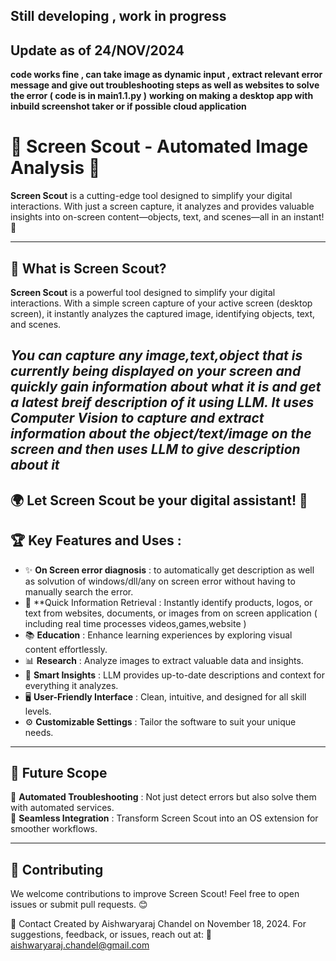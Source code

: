 
## Still developing , work in progress ##
## Update as of 24/NOV/2024
**code works fine , can take image as dynamic input , extract relevant error message and give out troubleshooting steps as well as websites to solve the error ( code is in main1.1.py )**
**working on making a desktop app with inbuild screenshot taker or if possible cloud application**

# 🌟 Screen Scout - Automated Image Analysis 🌟

**Screen Scout** is a cutting-edge tool designed to simplify your digital interactions. With just a screen capture, it analyzes and provides valuable insights into on-screen content—objects, text, and scenes—all in an instant! 🚀

---

## 🎯 What is Screen Scout?

**Screen Scout** is a powerful tool designed to simplify your digital interactions. With a simple screen capture of your active screen (desktop screen), it instantly analyzes the captured image, identifying objects, text, and scenes.

***You can capture any image,text,object that is currently being displayed on your screen and quickly gain information about what it is and get a latest breif description of it using LLM. It uses Computer Vision to capture and extract information about the object/text/image on the screen and then uses LLM to give description about it***
---
## 🌍 Let Screen Scout be your digital assistant! 🎉

## 🏆 Key Features and Uses : 

- ✨ **On Screen error diagnosis** : to automatically get description as well as solvution of windows/dll/any on screen error without having to manually search the error.  
- 🤖 **Quick Information Retrieval : Instantly identify products, logos, or text from websites, documents, or images from on screen application ( including real time processes videos,games,website )
- 📚 **Education** : Enhance learning experiences by exploring visual content effortlessly.  
- 📊 **Research** : Analyze images to extract valuable data and insights.  
- 🧠 **Smart Insights** : LLM provides up-to-date descriptions and context for everything it analyzes.  
- 🖥️ **User-Friendly Interface** : Clean, intuitive, and designed for all skill levels.  
- ⚙️ **Customizable Settings** : Tailor the software to suit your unique needs.

---
## 🚀 Future Scope

🔧 **Automated Troubleshooting** : Not just detect errors but also solve them with automated services.  
🔗 **Seamless Integration** : Transform Screen Scout into an OS extension for smoother workflows.  

---
## 🤝 Contributing
We welcome contributions to improve Screen Scout! Feel free to open issues or submit pull requests. 😊

📩 Contact
Created by Aishwaryaraj Chandel on November 18, 2024.
For suggestions, feedback, or issues, reach out at:
📧 aishwaryaraj.chandel@gmail.com
